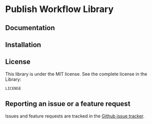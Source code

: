 Publish Workflow Library
========================

Documentation
-------------


Installation
------------



License
-------

This library is under the MIT license. See the complete license in the Library:

    LICENSE

Reporting an issue or a feature request
---------------------------------------

Issues and feature requests are tracked in the [Github issue tracker](https://github.com/4devs/publish-workflow/issues).
